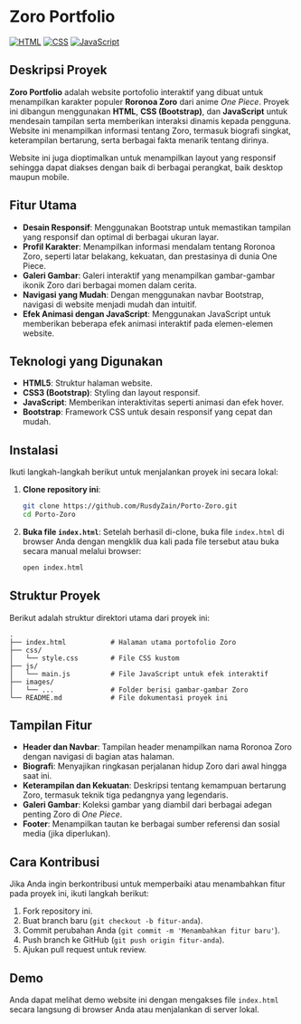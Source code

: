 # Zoro Portfolio

[![HTML](https://img.shields.io/badge/HTML-5-orange.svg)](https://developer.mozilla.org/en-US/docs/Web/Guide/HTML/HTML5)
[![CSS](https://img.shields.io/badge/CSS-Bootstrap-blue.svg)](https://getbootstrap.com/)
[![JavaScript](https://img.shields.io/badge/JavaScript-JS-yellow.svg)](https://developer.mozilla.org/en-US/docs/Web/JavaScript)

## Deskripsi Proyek

**Zoro Portfolio** adalah website portofolio interaktif yang dibuat untuk menampilkan karakter populer **Roronoa Zoro** dari anime *One Piece*. Proyek ini dibangun menggunakan **HTML**, **CSS (Bootstrap)**, dan **JavaScript** untuk mendesain tampilan serta memberikan interaksi dinamis kepada pengguna. Website ini menampilkan informasi tentang Zoro, termasuk biografi singkat, keterampilan bertarung, serta berbagai fakta menarik tentang dirinya.

Website ini juga dioptimalkan untuk menampilkan layout yang responsif sehingga dapat diakses dengan baik di berbagai perangkat, baik desktop maupun mobile.

## Fitur Utama

- **Desain Responsif**: Menggunakan Bootstrap untuk memastikan tampilan yang responsif dan optimal di berbagai ukuran layar.
- **Profil Karakter**: Menampilkan informasi mendalam tentang Roronoa Zoro, seperti latar belakang, kekuatan, dan prestasinya di dunia One Piece.
- **Galeri Gambar**: Galeri interaktif yang menampilkan gambar-gambar ikonik Zoro dari berbagai momen dalam cerita.
- **Navigasi yang Mudah**: Dengan menggunakan navbar Bootstrap, navigasi di website menjadi mudah dan intuitif.
- **Efek Animasi dengan JavaScript**: Menggunakan JavaScript untuk memberikan beberapa efek animasi interaktif pada elemen-elemen website.

## Teknologi yang Digunakan

- **HTML5**: Struktur halaman website.
- **CSS3 (Bootstrap)**: Styling dan layout responsif.
- **JavaScript**: Memberikan interaktivitas seperti animasi dan efek hover.
- **Bootstrap**: Framework CSS untuk desain responsif yang cepat dan mudah.

## Instalasi

Ikuti langkah-langkah berikut untuk menjalankan proyek ini secara lokal:

1. **Clone repository ini**:
   ```bash
   git clone https://github.com/RusdyZain/Porto-Zoro.git
   cd Porto-Zoro
   ```

2. **Buka file `index.html`**:
   Setelah berhasil di-clone, buka file `index.html` di browser Anda dengan mengklik dua kali pada file tersebut atau buka secara manual melalui browser:
   ```bash
   open index.html
   ```

## Struktur Proyek

Berikut adalah struktur direktori utama dari proyek ini:
```
.
├── index.html           # Halaman utama portofolio Zoro
├── css/
│   └── style.css        # File CSS kustom
├── js/
│   └── main.js          # File JavaScript untuk efek interaktif
├── images/
│   └── ...              # Folder berisi gambar-gambar Zoro
└── README.md            # File dokumentasi proyek ini
```

## Tampilan Fitur

- **Header dan Navbar**: Tampilan header menampilkan nama Roronoa Zoro dengan navigasi di bagian atas halaman.
- **Biografi**: Menyajikan ringkasan perjalanan hidup Zoro dari awal hingga saat ini.
- **Keterampilan dan Kekuatan**: Deskripsi tentang kemampuan bertarung Zoro, termasuk teknik tiga pedangnya yang legendaris.
- **Galeri Gambar**: Koleksi gambar yang diambil dari berbagai adegan penting Zoro di *One Piece*.
- **Footer**: Menampilkan tautan ke berbagai sumber referensi dan sosial media (jika diperlukan).

## Cara Kontribusi

Jika Anda ingin berkontribusi untuk memperbaiki atau menambahkan fitur pada proyek ini, ikuti langkah berikut:

1. Fork repository ini.
2. Buat branch baru (`git checkout -b fitur-anda`).
3. Commit perubahan Anda (`git commit -m 'Menambahkan fitur baru'`).
4. Push branch ke GitHub (`git push origin fitur-anda`).
5. Ajukan pull request untuk review.

## Demo

Anda dapat melihat demo website ini dengan mengakses file `index.html` secara langsung di browser Anda atau menjalankan di server lokal.
